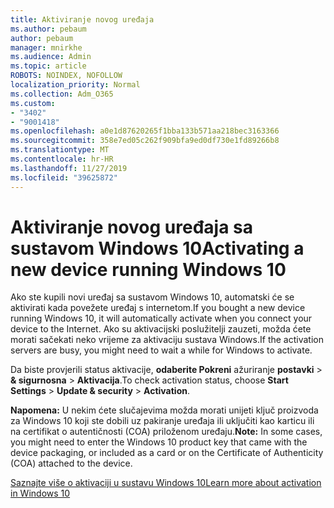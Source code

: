 ```yaml
---
title: Aktiviranje novog uređaja
ms.author: pebaum
author: pebaum
manager: mnirkhe
ms.audience: Admin
ms.topic: article
ROBOTS: NOINDEX, NOFOLLOW
localization_priority: Normal
ms.collection: Adm_O365
ms.custom:
- "3402"
- "9001418"
ms.openlocfilehash: a0e1d87620265f1bba133b571aa218bec3163366
ms.sourcegitcommit: 358e7ed05c262f909bfa9ed0df730e1fd89266b8
ms.translationtype: MT
ms.contentlocale: hr-HR
ms.lasthandoff: 11/27/2019
ms.locfileid: "39625872"
---
```

# <a name="activating-a-new-device-running-windows-10"></a><span data-ttu-id="7a68b-102">Aktiviranje novog uređaja sa sustavom Windows 10</span><span class="sxs-lookup"><span data-stu-id="7a68b-102">Activating a new device running Windows 10</span></span>

<span data-ttu-id="7a68b-103">Ako ste kupili novi uređaj sa sustavom Windows 10, automatski će se aktivirati kada povežete uređaj s internetom.</span><span class="sxs-lookup"><span data-stu-id="7a68b-103">If you bought a new device running Windows 10, it will automatically activate when you connect your device to the Internet.</span></span> <span data-ttu-id="7a68b-104">Ako su aktivacijski poslužitelji zauzeti, možda ćete morati sačekati neko vrijeme za aktivaciju sustava Windows.</span><span class="sxs-lookup"><span data-stu-id="7a68b-104">If the activation servers are busy, you might need to wait a while for Windows to activate.</span></span>

<span data-ttu-id="7a68b-105">Da biste provjerili status aktivacije, **odaberite Pokreni** ažuriranje **postavki** > **& sigurnosna** > **Aktivacija**.</span><span class="sxs-lookup"><span data-stu-id="7a68b-105">To check activation status, choose **Start** **Settings** > **Update & security** > **Activation**.</span></span>

<span data-ttu-id="7a68b-106">**Napomena:** U nekim ćete slučajevima možda morati unijeti ključ proizvoda za Windows 10 koji ste dobili uz pakiranje uređaja ili uključiti kao karticu ili na certifikat o autentičnosti (COA) priloženom uređaju.</span><span class="sxs-lookup"><span data-stu-id="7a68b-106">**Note:** In some cases, you might need to enter the Windows 10 product key that came with the device packaging, or included as a card or on the Certificate of Authenticity (COA) attached to the device.</span></span>

[<span data-ttu-id="7a68b-107">Saznajte više o aktivaciji u sustavu Windows 10</span><span class="sxs-lookup"><span data-stu-id="7a68b-107">Learn more about activation in Windows 10</span></span>](https://support.microsoft.com/help/12440)